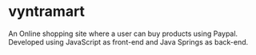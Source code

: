 # vyntramart
An Online shopping site where a user can buy products using Paypal. Developed using JavaScript as front-end and Java Springs as back-end.
